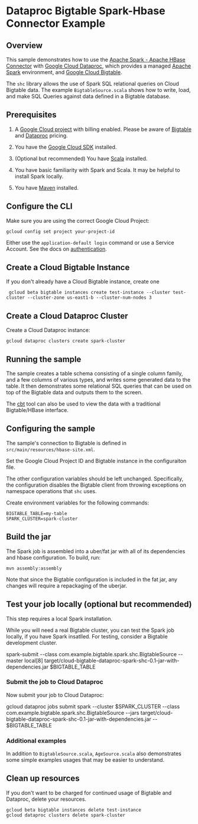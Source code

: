 # Dataproc Bigtable Spark-Hbase Connector Example

## Overview

This sample demonstrates how to use the [Apache Spark - Apache HBase Connector](https://github.com/hortonworks-spark/shc)
with  [Google Cloud Dataproc](https://cloud.google.com/dataproc), which
provides a managed [Apache Spark](https://spark.apache.org/) environment, and
[Google Cloud Bigtable](https://cloud.google.com/bigtable/docs).

The `shc` library allows the use of Spark SQL relational queries on Cloud Bigtable
data. The example `BigtableSource.scala` shows how to write, load, and make
SQL Queries against data defined in a Bigtable database.

## Prerequisites

1. A [Google Cloud project](https://console.cloud.google.com/) with billing enabled. Please
be aware of [Bigtable](https://cloud.google.com/bigtable/pricing)
and [Dataproc](https://cloud.google.com/dataproc/docs/resources/pricing) pricing.

1. You have the [Google Cloud SDK](https://cloud.google.com/sdk/) installed.

1. (Optional but recommended) You have [Scala](https://www.scala-lang.org/) installed.

1. You have basic familiarity with Spark and Scala. It may be helpful to
install Spark locally.

1. You have [Maven](https://maven.apache.org/) installed.

## Configure the CLI

Make sure you are using the correct Google Cloud Project:

    gcloud config set project your-project-id

Either use the `application-default login` command or use a Service Account. See
the docs on [authentication](https://cloud.google.com/docs/authentication/).

## Create a Cloud Bigtable Instance

If you don't already have a Cloud Bigtable instance, create one

     gcloud beta bigtable instances create test-instance --cluster test-cluster --cluster-zone us-east1-b --cluster-num-nodes 3

## Create a Cloud Dataproc Cluster

Create a Cloud Dataproc instance:

    gcloud dataproc clusters create spark-cluster

## Running the sample

The sample creates a table schema consisting of a single column family, and a
few columns of various types, and writes some generated data to the table. It then
demonstrates some relational SQL queries that can be used on top of the Bigtable data
and outputs them to the screen.

The [cbt](https://cloud.google.com/bigtable/docs/go/cbt-overview) tool can also
be used to view the data with a traditional Bigtable/HBase interface.

## Configuring the sample

The sample's connection to Bigtable is defined in `src/main/resources/hbase-site.xml`.

Set the Google Cloud Project ID and Bigtable instance in the configuraiton file.

The other configuration variables should be left unchanged. Specifically, the configuration
disables the Bigtable client from throwing exceptions on namespace operations that `shc` uses.

Create environment variables for the following commands:

    BIGTABLE_TABLE=my-table
    SPARK_CLUSTER=spark-cluster

## Build the jar

The Spark job is assembled into a uber/fat jar with all of its dependencies and hbase configuration. To build, run:

    mvn assembly:assembly

Note that since the Bigtable configuration is included in the fat jar, any changes
 will require a repackaging of the uberjar.

## Test your job locally (optional but recommended)

This step requires a local Spark installation.

While you will need a real Bigtable cluster, you can test the Spark job locally,
if you have Spark insatlled. For testing, consider a Bigtable development
cluster.

  spark-submit --class com.example.bigtable.spark.shc.BigtableSource --master local[8] target/cloud-bigtable-dataproc-spark-shc-0.1-jar-with-dependencies.jar $BIGTABLE_TABLE


### Submit the job to Cloud Dataproc

Now submit your job to Cloud Dataproc:

gcloud dataproc jobs submit spark  --cluster $SPARK_CLUSTER --class com.example.bigtable.spark.shc.BigtableSource --jars target/cloud-bigtable-dataproc-spark-shc-0.1-jar-with-dependencies.jar -- $BIGTABLE_TABLE

### Additional examples

In addition to `BigtableSource.scala`, `AgeSource.scala` also demonstrates some simple
examples usages that may be easier to understand.

## Clean up resources

If you don't want to be charged for continued usage of Bigtable and Dataproc,
delete your resources.

    gcloud beta bigtable instances delete test-instance
    gcloud dataproc clusters delete spark-cluster
